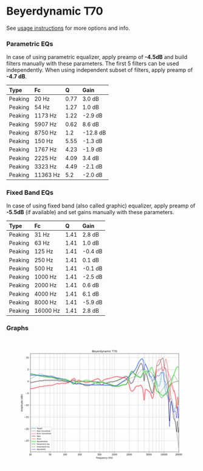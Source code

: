 # Beyerdynamic T70
See [usage instructions](https://github.com/jaakkopasanen/AutoEq#usage) for more options and info.

### Parametric EQs
In case of using parametric equalizer, apply preamp of **-4.5dB** and build filters manually
with these parameters. The first 5 filters can be used independently.
When using independent subset of filters, apply preamp of **-4.7 dB**.

| Type    | Fc       |    Q | Gain     |
|:--------|:---------|:-----|:---------|
| Peaking | 20 Hz    | 0.77 | 3.0 dB   |
| Peaking | 54 Hz    | 1.27 | 1.0 dB   |
| Peaking | 1173 Hz  | 1.22 | -2.9 dB  |
| Peaking | 5907 Hz  | 0.62 | 8.6 dB   |
| Peaking | 8750 Hz  | 1.2  | -12.8 dB |
| Peaking | 150 Hz   | 5.55 | -1.3 dB  |
| Peaking | 1767 Hz  | 4.23 | -1.9 dB  |
| Peaking | 2225 Hz  | 4.09 | 3.4 dB   |
| Peaking | 3323 Hz  | 4.49 | -2.1 dB  |
| Peaking | 11363 Hz | 5.2  | -2.0 dB  |

### Fixed Band EQs
In case of using fixed band (also called graphic) equalizer, apply preamp of **-5.5dB**
(if available) and set gains manually with these parameters.

| Type    | Fc       |    Q | Gain    |
|:--------|:---------|:-----|:--------|
| Peaking | 31 Hz    | 1.41 | 2.8 dB  |
| Peaking | 63 Hz    | 1.41 | 1.0 dB  |
| Peaking | 125 Hz   | 1.41 | -0.4 dB |
| Peaking | 250 Hz   | 1.41 | 0.1 dB  |
| Peaking | 500 Hz   | 1.41 | -0.1 dB |
| Peaking | 1000 Hz  | 1.41 | -2.5 dB |
| Peaking | 2000 Hz  | 1.41 | 0.6 dB  |
| Peaking | 4000 Hz  | 1.41 | 6.1 dB  |
| Peaking | 8000 Hz  | 1.41 | -5.9 dB |
| Peaking | 16000 Hz | 1.41 | 2.8 dB  |

### Graphs
![](./Beyerdynamic%20T70.png)